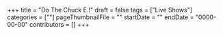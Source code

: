 +++
title = "Do The Chuck E.!"
draft = false
tags = ["Live Shows"]
categories = [""]
pageThumbnailFile = ""
startDate = ""
endDate = "0000-00-00"
contributors = []
+++
